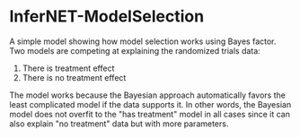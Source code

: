 # InferNET-ModelSelection
A simple model showing how model selection works using Bayes factor. Two models are competing at explaining the randomized trials data:
1. There is treatment effect
2. There is no treatment effect

The model works because the Bayesian approach automatically favors the least complicated model if the data supports it. In other words, the Bayesian model does not overfit to the "has treatment" model in all cases since it can also explain "no treatment" data but with more parameters.
